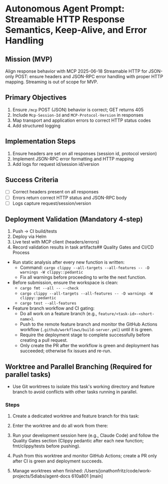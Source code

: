 # Autonomous Agent Prompt: Streamable HTTP Response Semantics, Keep-Alive, and Error Handling

## Mission (MVP)
Align response behavior with MCP 2025-06-18 Streamable HTTP for JSON-only POST: ensure headers and JSON-RPC error handling with proper HTTP mapping. Streaming is out of scope for MVP.

## Primary Objectives
1. Ensure `/mcp` POST (JSON) behavior is correct; GET returns 405
2. Include `Mcp-Session-Id` and `MCP-Protocol-Version` in responses
3. Map transport and application errors to correct HTTP status codes
4. Add structured logging

## Implementation Steps
1. Ensure headers are set on all responses (session id, protocol version)
2. Implement JSON-RPC error formatting and HTTP mapping
3. Add logs for request id/session id/version

## Success Criteria
- [ ] Correct headers present on all responses
- [ ] Errors return correct HTTP status and JSON-RPC body
- [ ] Logs capture request/session/version

## Deployment Validation (Mandatory 4-step)
1. Push → CI build/tests
2. Deploy via Helm
3. Live test with MCP client (headers/errors)
4. Record validation results in task artifacts## Quality Gates and CI/CD Process

- Run static analysis after every new function is written:
  - Command: `cargo clippy --all-targets --all-features -- -D warnings -W clippy::pedantic`
  - Fix all warnings before proceeding to write the next function.
- Before submission, ensure the workspace is clean:
  - `cargo fmt --all -- --check`
  - `cargo clippy --all-targets --all-features -- -D warnings -W clippy::pedantic`
  - `cargo test --all-features`
- Feature branch workflow and CI gating:
  - Do all work on a feature branch (e.g., `feature/<task-id>-<short-name>`).
  - Push to the remote feature branch and monitor the GitHub Actions workflow (`.github/workflows/build-server.yml`) until it is green.
  - Require the deployment stage to complete successfully before creating a pull request.
  - Only create the PR after the workflow is green and deployment has succeeded; otherwise fix issues and re-run.
## Worktree and Parallel Branching (Required for parallel tasks)

- Use Git worktrees to isolate this task's working directory and feature branch to avoid conflicts with other tasks running in parallel.

### Steps
1. Create a dedicated worktree and feature branch for this task:

2. Enter the worktree and do all work from there:

3. Run your development session here (e.g., Claude Code) and follow the Quality Gates section (Clippy pedantic after each new function; fmt/clippy/tests before pushing).

4. Push from this worktree and monitor GitHub Actions; create a PR only after CI is green and deployment succeeds.

5. Manage worktrees when finished:
/Users/jonathonfritz/code/work-projects/5dlabs/agent-docs  610a801 [main]
